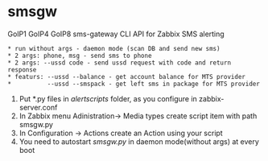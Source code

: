 smsgw
=====

GoIP1 GoIP4 GoIP8 sms-gateway CLI API for Zabbix SMS alerting

    * run without args - daemon mode (scan DB and send new sms)
    * 2 args: phone, msg - send sms to phone
    * 2 args: --ussd code - send ussd request with code and return response
    * featurs: --ussd --balance - get account balance for MTS provider
    *          --ussd --smspack - get left sms in package for MTS provider

1. Put *.py files in _alertscripts_ folder, as you configure in zabbix-server.conf
2. In Zabbix menu Adinistration-> Media types create script item with path smsgw.py
3. In Configuration -> Actions create an Action using your script
4. You need to autostart _smsgw.py_ in daemon mode(without args) at every boot
